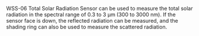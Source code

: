 WSS-06 Total Solar Radiation Sensor can be used to measure the total solar radiation in the spectral range of 0.3 to 3 μm (300 to 3000 nm). If the sensor face is down, the reflected radiation can be measured, and the shading ring can also be used to measure the scattered radiation.
